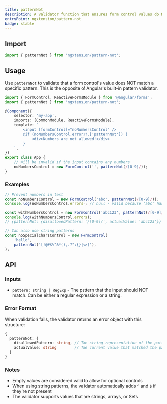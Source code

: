 ```yaml
---
title: patternNot
description: A validator function that ensures form control values do NOT match a specified pattern
entryPoint: ngxtension/pattern-not
badge: stable
---
```


## Import

```typescript
import { patternNot } from 'ngxtension/pattern-not';
```

## Usage

Use `patternNot` to validate that a form control's value does NOT match a specific pattern. This is the opposite of Angular's built-in pattern validator.

```typescript
import { FormControl, ReactiveFormsModule } from '@angular/forms';
import { patternNot } from 'ngxtension/pattern-not';

@Component({
	selector: 'my-app',
	imports: [CommonModule, ReactiveFormsModule],
	template: `
		<input [formControl]="noNumbersControl" />
		@if (noNumbersControl.errors?.['patternNot']) {
			<div>Numbers are not allowed!</div>
		}
	`,
})
export class App {
	// Will be invalid if the input contains any numbers
	noNumbersControl = new FormControl('', patternNot(/[0-9]/));
}
```

### Examples

```typescript
// Prevent numbers in text
const noNumbersControl = new FormControl('abc', patternNot(/[0-9]/));
console.log(noNumbersControl.errors); // null - valid because 'abc' has no numbers

const withNumbersControl = new FormControl('abc123', patternNot(/[0-9]/));
console.log(withNumbersControl.errors);
// {patternNot: {disallowedPattern: '/[0-9]/', actualValue: 'abc123'}}

// Can also use string patterns
const noSpecialCharsControl = new FormControl(
	'hello',
	patternNot('[!@#$%^&*(),.?":{}|<>]'),
);
```

## API

### Inputs

- `pattern: string | RegExp` - The pattern that the input should NOT match. Can be either a regular expression or a string.

### Error Format

When validation fails, the validator returns an error object with this structure:

```typescript
{
  patternNot: {
    disallowedPattern: string, // The string representation of the pattern
    actualValue: string        // The current value that matched the pattern
  }
}
```

### Notes

- Empty values are considered valid to allow for optional controls
- When using string patterns, the validator automatically adds `^` and `$` if they're not present
- The validator supports values that are strings, arrays, or Sets

